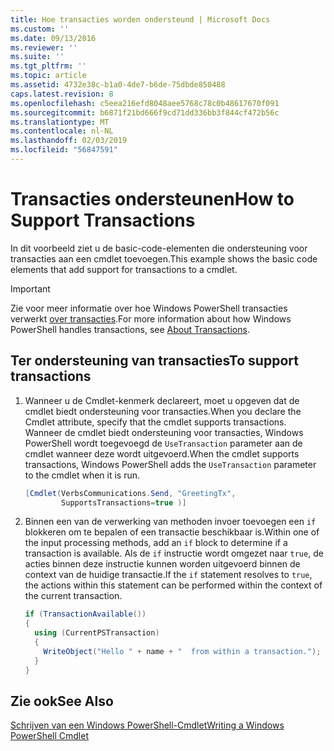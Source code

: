 ```yaml
---
title: Hoe transacties worden ondersteund | Microsoft Docs
ms.custom: ''
ms.date: 09/13/2016
ms.reviewer: ''
ms.suite: ''
ms.tgt_pltfrm: ''
ms.topic: article
ms.assetid: 4732e38c-b1a0-4de7-b6de-75dbde850488
caps.latest.revision: 8
ms.openlocfilehash: c5eea216efd8048aee5768c78c0b48617670f091
ms.sourcegitcommit: b6871f21bd666f9cd71dd336bb3f844cf472b56c
ms.translationtype: MT
ms.contentlocale: nl-NL
ms.lasthandoff: 02/03/2019
ms.locfileid: "56847591"
---
```

# <a name="how-to-support-transactions"></a><span data-ttu-id="71f9a-102">Transacties ondersteunen</span><span class="sxs-lookup"><span data-stu-id="71f9a-102">How to Support Transactions</span></span>

<span data-ttu-id="71f9a-103">In dit voorbeeld ziet u de basic-code-elementen die ondersteuning voor transacties aan een cmdlet toevoegen.</span><span class="sxs-lookup"><span data-stu-id="71f9a-103">This example shows the basic code elements that add support for transactions to a cmdlet.</span></span>

> [!IMPORTANT]
> <span data-ttu-id="71f9a-104">Zie voor meer informatie over hoe Windows PowerShell transacties verwerkt [over transacties][about_Transactions].</span><span class="sxs-lookup"><span data-stu-id="71f9a-104">For more information about how Windows PowerShell handles transactions, see [About Transactions][about_Transactions].</span></span>

## <a name="to-support-transactions"></a><span data-ttu-id="71f9a-105">Ter ondersteuning van transacties</span><span class="sxs-lookup"><span data-stu-id="71f9a-105">To support transactions</span></span>

1. <span data-ttu-id="71f9a-106">Wanneer u de Cmdlet-kenmerk declareert, moet u opgeven dat de cmdlet biedt ondersteuning voor transacties.</span><span class="sxs-lookup"><span data-stu-id="71f9a-106">When you declare the Cmdlet attribute, specify that the cmdlet supports transactions.</span></span>
   <span data-ttu-id="71f9a-107">Wanneer de cmdlet biedt ondersteuning voor transacties, Windows PowerShell wordt toegevoegd de `UseTransaction` parameter aan de cmdlet wanneer deze wordt uitgevoerd.</span><span class="sxs-lookup"><span data-stu-id="71f9a-107">When the cmdlet supports transactions, Windows PowerShell adds the `UseTransaction` parameter to the cmdlet when it is run.</span></span>

    ```csharp
    [Cmdlet(VerbsCommunications.Send, "GreetingTx",
            SupportsTransactions=true )]
    ```

2. <span data-ttu-id="71f9a-108">Binnen een van de verwerking van methoden invoer toevoegen een `if` blokkeren om te bepalen of een transactie beschikbaar is.</span><span class="sxs-lookup"><span data-stu-id="71f9a-108">Within one of the input processing methods, add an `if` block to determine if a transaction is available.</span></span>
   <span data-ttu-id="71f9a-109">Als de `if` instructie wordt omgezet naar `true`, de acties binnen deze instructie kunnen worden uitgevoerd binnen de context van de huidige transactie.</span><span class="sxs-lookup"><span data-stu-id="71f9a-109">If the `if` statement resolves to `true`, the actions within this statement can be performed within the context of the current transaction.</span></span>

    ```csharp
    if (TransactionAvailable())
    {
      using (CurrentPSTransaction)
      {
        WriteObject("Hello " + name + "  from within a transaction.");
      }
    }
    ```

## <a name="see-also"></a><span data-ttu-id="71f9a-110">Zie ook</span><span class="sxs-lookup"><span data-stu-id="71f9a-110">See Also</span></span>

[<span data-ttu-id="71f9a-111">Schrijven van een Windows PowerShell-Cmdlet</span><span class="sxs-lookup"><span data-stu-id="71f9a-111">Writing a Windows PowerShell Cmdlet</span></span>](./writing-a-windows-powershell-cmdlet.md)

<!-- External URLs -->

[about_Transactions]: /powershell/module/Microsoft.PowerShell.Core/About/about_Transactions
